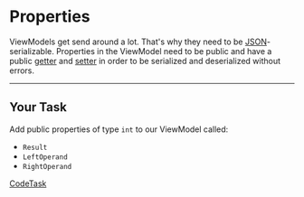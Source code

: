 # Properties

ViewModels get send around a lot. That's why they need to be [JSON]-serializable. Properties in the ViewModel need to be public and have a public [getter] and [setter] in order to be serialized and deserialized without errors.

---

## Your Task

Add public properties of type `int` to our ViewModel called:

- `Result`
- `LeftOperand`
- `RightOperand`

[json]: https://json.org/
[getter]: https://docs.microsoft.com/en-us/dotnet/csharp/language-reference/keywords/get
[setter]: https://docs.microsoft.com/en-us/dotnet/csharp/language-reference/keywords/set

[CodeTask](/resources/principles/viewmodel_properties.csharp.csx)